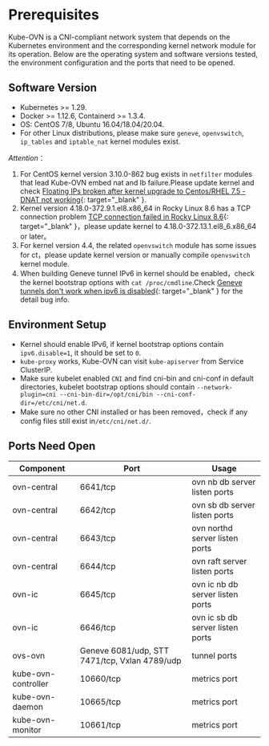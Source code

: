 # Prerequisites

Kube-OVN is a CNI-compliant network system that depends on the Kubernetes environment and
the corresponding kernel network module for its operation.
Below are the operating system and software versions tested,
the environment configuration and the ports that need to be opened.

## Software Version

- Kubernetes >= 1.29.
- Docker >= 1.12.6, Containerd >= 1.3.4.
- OS: CentOS 7/8, Ubuntu 16.04/18.04/20.04.
- For other Linux distributions, please make sure `geneve`, `openvswitch`, `ip_tables` and `iptable_nat` kernel modules exist.

*Attention*：

1. For CentOS kernel version 3.10.0-862 bug exists in `netfilter` modules that lead Kube-OVN embed nat and lb failure.Please update kernel and check [Floating IPs broken after kernel upgrade to Centos/RHEL 7.5 - DNAT not working](https://bugs.launchpad.net/neutron/+bug/1776778){: target="_blank" }.
2. Kernel version 4.18.0-372.9.1.el8.x86_64 in Rocky Linux 8.6 has a TCP connection problem [TCP connection failed in Rocky Linux 8.6](https://github.com/kubeovn/kube-ovn/issues/1647){: target="_blank" }，please update kernel to 4.18.0-372.13.1.el8_6.x86_64 or later。
3. For kernel version 4.4, the related `openvswitch` module has some issues for ct，please update kernel version or manually compile `openvswitch` kernel module.
4. When building Geneve tunnel IPv6 in kernel should be enabled，check the kernel bootstrap options with `cat /proc/cmdline`.Check [Geneve tunnels don't work when ipv6 is disabled](https://bugs.launchpad.net/ubuntu/+source/linux/+bug/1794232){: target="_blank" } for the detail bug info.

## Environment Setup

- Kernel should enable IPv6, if kernel bootstrap options contain `ipv6.disable=1`, it should be set to `0`.
- `kube-proxy` works, Kube-OVN can visit `kube-apiserver` from Service ClusterIP.
- Make sure kubelet enabled `CNI` and find cni-bin and cni-conf in default directories, kubelet bootstrap options should contain `--network-plugin=cni --cni-bin-dir=/opt/cni/bin --cni-conf-dir=/etc/cni/net.d`.
- Make sure no other CNI installed or has been removed，check if any config files still exist in`/etc/cni/net.d/`.

## Ports Need Open

| Component           | Port                                          | Usage                               |
| ------------------- | --------------------------------------------- | ----------------------------------- |
| ovn-central         | 6641/tcp                                      | ovn nb db server listen ports       |
| ovn-central         | 6642/tcp                                      | ovn sb db server listen ports       |
| ovn-central         | 6643/tcp                                      | ovn northd server listen ports      |
| ovn-central         | 6644/tcp                                      | ovn raft server listen ports        |
| ovn-ic              | 6645/tcp                                      | ovn ic nb db server listen ports    |
| ovn-ic              | 6646/tcp                                      | ovn ic sb db server listen ports    |
| ovs-ovn             | Geneve 6081/udp, STT 7471/tcp, Vxlan 4789/udp | tunnel ports                        |
| kube-ovn-controller | 10660/tcp                                     | metrics port                        |
| kube-ovn-daemon     | 10665/tcp                                     | metrics port                        |
| kube-ovn-monitor    | 10661/tcp                                     | metrics port                        |
